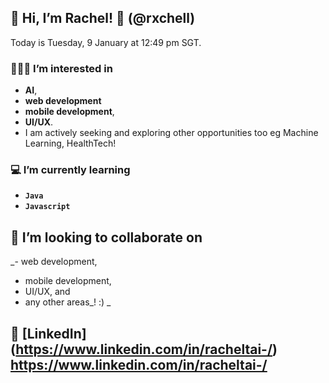 ## 👋 Hi, I’m Rachel! 🤩 (@rxchell)
Today is Tuesday, 9 January at 12:49 pm SGT.

### 👩🏻‍💻 I’m interested in 
- **AI**,
- **web development**
- **mobile development**,
- **UI/UX**.
- I am actively seeking and exploring other opportunities too eg Machine Learning, HealthTech!

### 💻 I’m currently learning 
- **`Java`**
- **`Javascript`**

## 💞️ I’m looking to collaborate on 
_- web development,
- mobile development,
- UI/UX, and
- any other areas_! :) _

## 💬 [LinkedIn] (https://www.linkedin.com/in/racheltai-/) https://www.linkedin.com/in/racheltai-/

<!---
rxchell/rxchell is a ✨ special ✨ repository because its `README.md` (this file) appears on the GitHub profile.